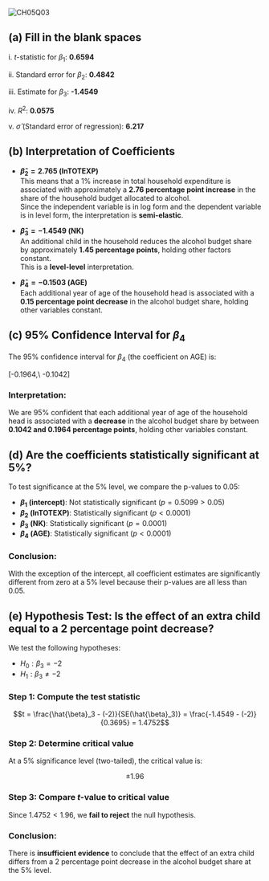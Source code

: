 ![CH05Q03](https://github.com/user-attachments/assets/6e6abaee-88a6-4164-b296-09698fc8c806)

## (a) Fill in the blank spaces

i. $t$-statistic for $\beta_1$: **0.6594**

ii. Standard error for $\beta_2$: **0.4842**

iii. Estimate for $\beta_3$: **-1.4549**

iv. $R^2$: **0.0575**

v. $\hat{\sigma}$ (Standard error of regression): **6.217**

## (b) Interpretation of Coefficients

- **$\hat{\beta}_2 = 2.765$ (lnTOTEXP)**  
  This means that a 1% increase in total household expenditure is associated with approximately a **2.76 percentage point increase** in the share of the household budget allocated to alcohol.  
  Since the independent variable is in log form and the dependent variable is in level form, the interpretation is **semi-elastic**.

- **$\hat{\beta}_3 = -1.4549$ (NK)**  
  An additional child in the household reduces the alcohol budget share by approximately **1.45 percentage points**, holding other factors constant.  
  This is a **level-level** interpretation.

- **$\hat{\beta}_4 = -0.1503$ (AGE)**  
  Each additional year of age of the household head is associated with a **0.15 percentage point decrease** in the alcohol budget share, holding other variables constant.

## (c) 95% Confidence Interval for $\beta_4$

The 95% confidence interval for $\beta_4$ (the coefficient on AGE) is:

[-0.1964,\ -0.1042]

### Interpretation:
We are 95% confident that each additional year of age of the household head is associated with a **decrease** in the alcohol budget share by between **0.1042 and 0.1964 percentage points**, holding other variables constant.

## (d) Are the coefficients statistically significant at 5%?

To test significance at the 5% level, we compare the p-values to 0.05:

- **$\beta_1$ (intercept)**: Not statistically significant ($p = 0.5099 > 0.05$)
- **$\beta_2$ (lnTOTEXP)**: Statistically significant ($p < 0.0001$)
- **$\beta_3$ (NK)**: Statistically significant ($p = 0.0001$)
- **$\beta_4$ (AGE)**: Statistically significant ($p < 0.0001$)

### Conclusion:
With the exception of the intercept, all coefficient estimates are significantly different from zero at a 5% level because their p-values are all less than 0.05. 

## (e) Hypothesis Test: Is the effect of an extra child equal to a 2 percentage point decrease?

We test the following hypotheses:

- $H_0: \beta_3 = -2$
- $H_1: \beta_3 \neq -2$

### Step 1: Compute the test statistic

$$t = \frac{\hat{\beta}_3 - (-2)}{SE(\hat{\beta}_3)} = \frac{-1.4549 - (-2)}{0.3695} = 1.4752$$

### Step 2: Determine critical value

At a 5% significance level (two-tailed), the critical value is:

$$\pm 1.96$$

### Step 3: Compare $t$-value to critical value

Since $1.4752 < 1.96$, we **fail to reject** the null hypothesis.

### Conclusion:

There is **insufficient evidence** to conclude that the effect of an extra child differs from a 2 percentage point decrease in the alcohol budget share at the 5% level.

